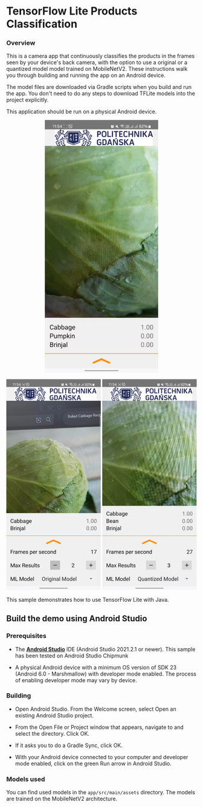 # TensorFlow Lite Products Classification 

### Overview

This is a camera app that continuously classifies the products in the frames seen by your device's back camera, with the option to use a original or a quantized model model trained on MobileNetV2.
These instructions walk you through building and running the app on an Android device.

The model files are downloaded via Gradle scripts when you build and run the
app. You don't need to do any steps to download TFLite models into the project
explicitly.

This application should be run on a physical Android device.
<div align="center">
  <img src="example/main_window.jpg?raw=true" alt="Screenshot with controls" width="300"/>
<p float="left">
  <img src="example/menu_original_model.jpg?raw=true" alt="Screenshot without controls" width="250"/>
  <img src="example/menu_quantized_model.jpg?raw=true" alt="Screenshot without controls" width="250"/>
</p>
</div>
This sample demonstrates how to use TensorFlow Lite with Java.

## Build the demo using Android Studio

### Prerequisites

* The **[Android Studio](https://developer.android.com/studio/index.html)**
    IDE (Android Studio 2021.2.1 or newer). This sample has been tested on
    Android Studio Chipmunk

* A physical Android device with a minimum OS version of SDK 23 (Android 6.0 -
    Marshmallow) with developer mode enabled. The process of enabling developer
    mode may vary by device.

### Building

* Open Android Studio. From the Welcome screen, select Open an existing
    Android Studio project.

* From the Open File or Project window that appears, navigate to and select
    the directory.
    Click OK.

* If it asks you to do a Gradle Sync, click OK.

* With your Android device connected to your computer and developer mode
    enabled, click on the green Run arrow in Android Studio.

### Models used

You can find used models in the `app/src/main/assets` directory. The models are trained on the MobileNetV2 architecture.
